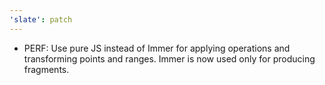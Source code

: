 ```yaml
---
'slate': patch
---
```


- PERF: Use pure JS instead of Immer for applying operations and transforming points and ranges. Immer is now used only for producing fragments.
